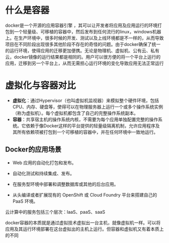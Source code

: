 # 什么是容器


docker是一个开源的应用容器引擎 ，其可以让开发者将应用及应用运行的环境打包到一个轻量级、可移植的容器中，然后发布到任何流行的linux，windows机器上。在生产环境中，很多时候的开发、测试以及上线环境都是不一样的，从而导致项目在不同阶段出现很多其他阶段不存在的奇怪的问题。由于docker确保了统一的运行环境，使得应用的迁移更加便携。无论是物理机、虚拟机、公有云、私有云，docker镜像的运行结果都是相同的。用户可以很方便的将一个平台上运行的应用，迁移到另一个平台上，从而无需担心运行环境的变化导致应用无法正常运行

# 虚拟化与容器对比


- **虚拟化**：通过Hypervisor（也叫虚拟机监视器）来模拟整个硬件环境，包括CPU、内存、硬盘等，使得可以在物理服务器上运行一个或多个操作系统实例（称为虚拟机）。每个虚拟机都包含了自己的完整操作系统副本。
- **容器**：共享宿主机的操作系统内核，不需要为每个应用单独配置完整的操作系统。它依赖于像Docker这样的平台提供的轻量级隔离机制，允许应用程序及其所有依赖项被打包到一个可移植的容器中，并在任何环境中一致地运行。
## Docker的应用场景

- Web 应用的自动化打包和发布。
    
- 自动化测试和持续集成、发布。
    
- 在服务型环境中部署和调整数据库或其他的后台应用。
    
- 从头编译或者扩展现有的 OpenShift 或 Cloud Foundry 平台来搭建自己的 PaaS 环境。


云计算中的服务包括三个层次：laaS、paaS、saaS


docker容器的本质就是通过虚拟技术虚拟出一台主机，就像虚拟机一样。可以将应用及其运行环境部署在这台虚拟出的主机上运行。但容器和虚拟机又有着本质上的不同

